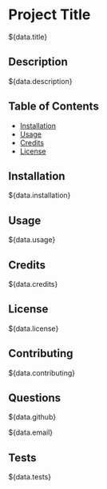 # Project Title 

${data.title}

## Description 

${data.description}

## Table of Contents

* [Installation](#installation)
* [Usage](#usage)
* [Credits](#credits)
* [License](#license)


## Installation 

${data.installation}


## Usage 

${data.usage}


## Credits 

${data.credits}

## License

${data.license}

## Contributing

${data.contributing}

## Questions

${data.github}

${data.email}

## Tests

${data.tests}


